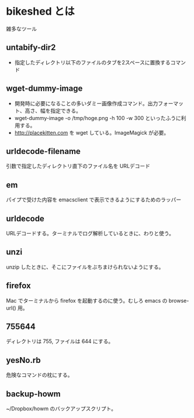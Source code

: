 bikeshed とは
=============
雑多なツール

untabify-dir2
-------

* 指定したディレクトリ以下のファイルのタブを2スペースに置換するコマンド

wget-dummy-image
-------

* 開発時に必要になることの多いダミー画像作成コマンド。出力フォーマット、高さ、幅を指定できる。
* wget-dummy-image -o /tmp/hoge.png -h 100 -w 300 といったふうに利用する。
* http://placekitten.com を wget している。ImageMagick が必要。

urldecode-filename
-------

引数で指定したディレクトリ直下のファイル名を URLデコード

em
-------

パイプで受けた内容を emacsclient で表示できるようにするためのラッパー

urldecode
-------

URLデコードする。ターミナルでログ解析しているときに、わりと使う。

unzi
-------

unzip したときに、そこにファイルをぶちまけられないようにする。

firefox
-------

Mac でターミナルから firefox を起動するのに使う。むしろ emacs の browse-url() 用。

755644
-------

ディレクトリは 755, ファイルは 644 にする。

yesNo.rb
-------

危険なコマンドの枕にする。

backup-howm
-------

~/Dropbox/howm のバックアップスクリプト。
